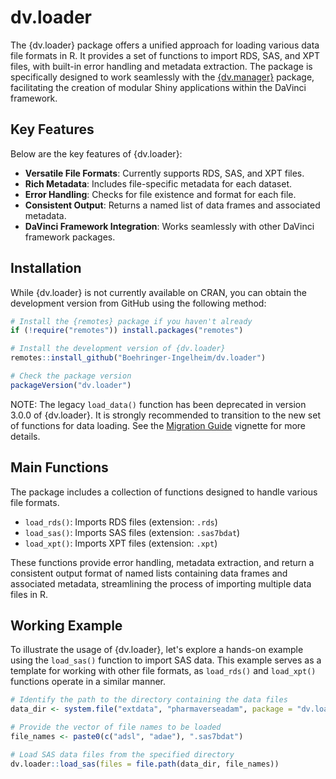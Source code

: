 # dv.loader

The {dv.loader} package offers a unified approach for loading various data file formats in R. It provides a set of functions to import RDS, SAS, and XPT files, with built-in error handling and metadata extraction. The package is specifically designed to work seamlessly with the [{dv.manager}](https://boehringer-ingelheim.github.io/dv.manager/) package, facilitating the creation of modular Shiny applications within the DaVinci framework.

## Key Features

Below are the key features of {dv.loader}:

- **Versatile File Formats**: Currently supports RDS, SAS, and XPT files.
- **Rich Metadata**: Includes file-specific metadata for each dataset.
- **Error Handling**: Checks for file existence and format for each file.
- **Consistent Output**: Returns a named list of data frames and associated metadata.
- **DaVinci Framework Integration**: Works seamlessly with other DaVinci framework packages.

## Installation

While {dv.loader} is not currently available on CRAN, you can obtain the development version from GitHub using the following method:

```r
# Install the {remotes} package if you haven't already
if (!require("remotes")) install.packages("remotes")

# Install the development version of {dv.loader}
remotes::install_github("Boehringer-Ingelheim/dv.loader")

# Check the package version
packageVersion("dv.loader")
```

NOTE: The legacy `load_data()` function has been deprecated in version 3.0.0 of {dv.loader}. It is strongly recommended to transition to the new set of functions for data loading. See the [Migration Guide](https://boehringer-ingelheim.github.io/dv.loader/articles/migration-guide.html) vignette for more details.

## Main Functions

The package includes a collection of functions designed to handle various file formats. 

- `load_rds()`: Imports RDS files (extension: `.rds`)
- `load_sas()`: Imports SAS files (extension: `.sas7bdat`)
- `load_xpt()`: Imports XPT files (extension: `.xpt`)

These functions provide error handling, metadata extraction, and return a consistent output format of named lists containing data frames and associated metadata, streamlining the process of importing multiple data files in R.

## Working Example

To illustrate the usage of {dv.loader}, let's explore a hands-on example using the `load_sas()` function to import SAS data. This example serves as a template for working with other file formats, as `load_rds()` and `load_xpt()` functions operate in a similar manner.

```r
# Identify the path to the directory containing the data files
data_dir <- system.file("extdata", "pharmaverseadam", package = "dv.loader")

# Provide the vector of file names to be loaded
file_names <- paste0(c("adsl", "adae"), ".sas7bdat")

# Load SAS data files from the specified directory
dv.loader::load_sas(files = file.path(data_dir, file_names))
```

